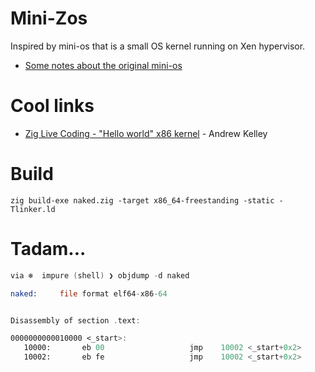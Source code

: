# Mini-Zos

Inspired by mini-os that is a small OS kernel running on Xen hypervisor.

- [Some notes about the original mini-os](https://wiki.xenproject.org/wiki/Mini-OS-DevNotes)

# Cool links

- [Zig Live Coding - "Hello world" x86 kernel](https://vimeo.com/483928663) - Andrew Kelley

# Build

`zig build-exe naked.zig -target x86_64-freestanding -static -Tlinker.ld`

# Tadam...

```asm
via ❄️  impure (shell) ❯ objdump -d naked

naked:     file format elf64-x86-64


Disassembly of section .text:

0000000000010000 <_start>:
   10000:       eb 00                   jmp    10002 <_start+0x2>
   10002:       eb fe                   jmp    10002 <_start+0x2>
```
